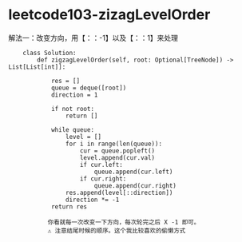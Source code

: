 # leetcode103-zizagLevelOrder



解法一：改变方向，用【：：-1】以及【：：1】来处理

        class Solution:
            def zigzagLevelOrder(self, root: Optional[TreeNode]) -> List[List[int]]:

                res = []
                queue = deque([root])
                direction = 1

                if not root:
                    return []

                while queue:
                    level = []
                    for i in range(len(queue)):
                        cur = queue.popleft()
                        level.append(cur.val)
                        if cur.left:
                            queue.append(cur.left)
                        if cur.right:
                            queue.append(cur.right)
                    res.append(level[::direction])
                    direction *= -1
                return res
                
               你看就每一次改变一下方向，每次轮完之后 X -1 即可。
               ⚠️ 注意结尾时候的顺序。这个我比较喜欢的偷懒方式
